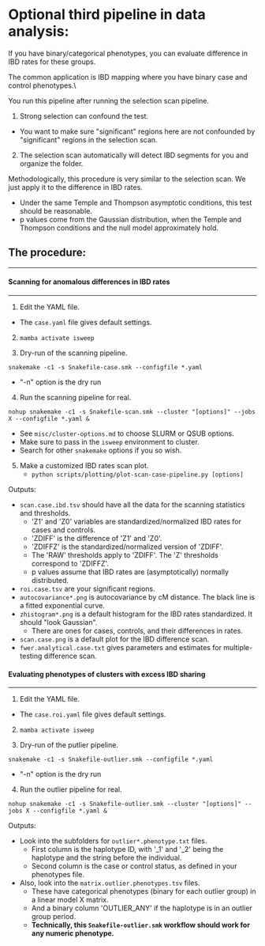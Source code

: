 # Optional third pipeline in data analysis:

If you have binary/categorical phenotypes, you can evaluate difference in IBD rates for these groups.

The common application is IBD mapping where you have binary case and control phenotypes.\

You run this pipeline after running the selection scan pipeline.
1. Strong selection can confound the test.
- You want to make sure "significant" regions here are not confounded by "significant" regions in the selection scan.
2. The selection scan automatically will detect IBD segments for you and organize the folder.

Methodologically, this procedure is very similar to the selection scan. We just apply it to the difference in IBD rates.
- Under the same Temple and Thompson asymptotic conditions, this test should be reasonable.
- p values come from the Gaussian distribution, when the Temple and Thompson conditions and the null model approximately hold.

## The procedure:
---

#### Scanning for anomalous differences in IBD rates
---

1. Edit the YAML file.
- The `case.yaml` file gives default settings.

2. ` mamba activate isweep `

3. Dry-run of the scanning pipeline.
```
snakemake -c1 -s Snakefile-case.smk --configfile *.yaml
```
- "-n" option is the dry run

4. Run the scanning pipeline for real.
```
nohup snakemake -c1 -s Snakefile-scan.smk --cluster "[options]" --jobs X --configfile *.yaml &
```
- See `misc/cluster-options.md` to choose SLURM or QSUB options.
- Make sure to pass in the `isweep` environment to cluster.
- Search for other `snakemake` options if you so wish.

5. Make a customized IBD rates scan plot.
    - `python scripts/plotting/plot-scan-case-pipeline.py [options]`

Outputs:
- `scan.case.ibd.tsv` should have all the data for the scanning statistics and thresholds.
  - 'Z1' and 'Z0' variables are standardized/normalized IBD rates for cases and controls.
  - 'ZDIFF' is the difference of 'Z1' and 'Z0'.
  - 'ZDIFFZ' is the standardized/normalized version of 'ZDIFF'.
  - The 'RAW' thresholds apply to 'ZDIFF'. The 'Z' thresholds correspond to 'ZDIFFZ'.
  - p values assume that IBD rates are (asymptotically) normally distributed.
- `roi.case.tsv` are your significant regions.
- `autocovariance*.png` is autocovariance by cM distance. The black line is a fitted exponential curve.
- `zhistogram*.png` is a default histogram for the IBD rates standardized. It should "look Gaussian".
    - There are ones for cases, controls, and their differences in rates.
- `scan.case.png` is a default plot for the IBD difference scan.
- `fwer.analytical.case.txt` gives parameters and estimates for multiple-testing difference scan.

#### Evaluating phenotypes of clusters with excess IBD sharing
---

1. Edit the YAML file.
- The `case.roi.yaml` file gives default settings.

2. ` mamba activate isweep `

3. Dry-run of the putlier pipeline.
```
snakemake -c1 -s Snakefile-outlier.smk --configfile *.yaml
```
- "-n" option is the dry run

4. Run the outlier pipeline for real.
```
nohup snakemake -c1 -s Snakefile-outlier.smk --cluster "[options]" --jobs X --configfile *.yaml &
```

Outputs:
- Look into the subfolders for `outlier*.phenotype.txt` files.
  - First column is the haplotype ID, with '_1' and '_2' being the haplotype and the string before the individual.
  - Second column is the case or control status, as defined in your phenotypes file.
- Also, look into the `matrix.outlier.phenotypes.tsv` files.
  - These have categorical phenotypes (binary for each outlier group) in a linear model X matrix.
  - And a binary column 'OUTLIER_ANY' if the haplotype is in an outlier group period.
  - **Technically, this `Snakefile-outlier.smk` workflow should work for any numeric phenotype.** 
